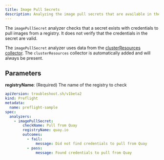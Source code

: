```yaml
---
title: Image Pull Secrets
description: Analyzing the image pull secrets that are available in the cluster
---
```


The `imagePullSecret` analyzer checks that a secret exists with credentials to pull images from a registry.
It does not verify that the credentials in the secret are valid.

The `imagePullSecret` analyzer uses data from the [clusterResources collector](https://troubleshoot.sh/collect/cluster-resources).
The `clusterResources` collector is automatically added and will always be present.

## Parameters

**registryName**: (Required) The name of the registry to check

```yaml
apiVersion: troubleshoot.sh/v1beta2
kind: Preflight
metadata:
  name: preflight-sample
spec:
  analyzers:
    - imagePullSecret:
        checkName: Pull from Quay
        registryName: quay.io
        outcomes:
          - fail:
              message: Did not find credentials to pull from Quay
          - pass:
              message: Found credentials to pull from Quay
```

